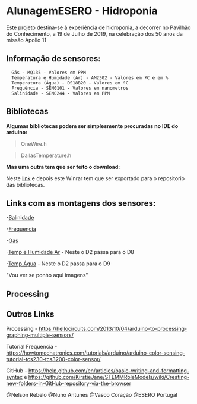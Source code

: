 # AlunagemESERO - Hidroponia
  Este projeto destina-se à experiência de hidroponia, a decorrer no Pavilhão do Conhecimento, a 19 de Julho de 2019, na celebração dos 50 anos da missão Apollo 11
## Informação de sensores:
```
  Gás - MQ135 - Valores em PPM
  Temperatura e Humidade (Ar) - AM2302 - Valores em ºC e em %
  Temperatura (Água) - DS18B20 - Valores em ºC
  Frequência - SEN0101 - Valores em nanometros
  Salinidade - SEN0244 - Valores em PPM
```
  
 ## Bibliotecas
  
**Algumas bibliotecas podem ser simplesmente procuradas no IDE do arduino:**
> OneWire.h

> DallasTemperature.h


**Mas uma outra tem que ser feito o download:**

Neste [link](https://www.electroschematics.com/wp-content/uploads/2015/02/DHT.rar) e depois este Winrar tem que ser exportado para o repositorio das bibliotecas.







 ## Links com as montagens dos sensores:

-[Salinidade](https://wiki.dfrobot.com/Gravity__Analog_TDS_Sensor___Meter_For_Arduino_SKU__SEN0244)

-[Frequencia](https://wiki.dfrobot.com/TCS3200_Color_Sensor__SKU_SEN0101_#target_3)

-[Gas](https://portal.vidadesilicio.com.br/sensor-de-gas-mq-135/)

-[Temp e Humidade Ar](https://www.electroschematics.com/11291/arduino-dht22-am2302-tutorial-library/) - Neste o D2 passa para o D8


-[Temp Água](https://create.arduino.cc/projecthub/TheGadgetBoy/ds18b20-digital-temperature-sensor-and-arduino-9cc806) - Neste o D2 passa para o D9

"Vou ver se ponho aqui imagens"





## Processing


## Outros Links
Processing  - https://hellocircuits.com/2013/10/04/arduino-to-processing-graphing-multiple-sensors/


Tutorial Frequencia - https://howtomechatronics.com/tutorials/arduino/arduino-color-sensing-tutorial-tcs230-tcs3200-color-sensor/


GitHub - https://help.github.com/en/articles/basic-writing-and-formatting-syntax e https://github.com/KirstieJane/STEMMRoleModels/wiki/Creating-new-folders-in-GitHub-repository-via-the-browser


@Nelson Rebelo @Nuno Antunes @Vasco Coração @ESERO Portugal
